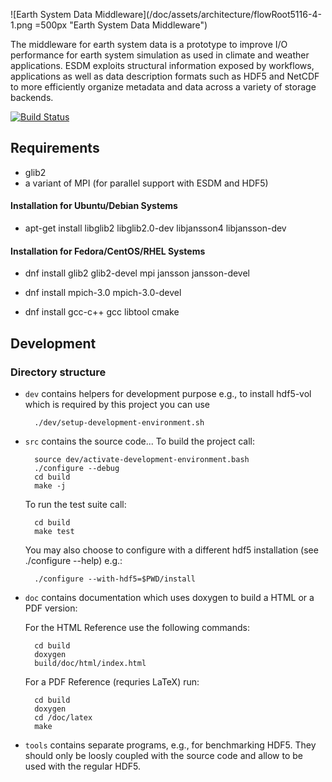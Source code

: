 ![Earth System Data Middleware](/doc/assets/architecture/flowRoot5116-4-1.png =500px "Earth System Data Middleware")

<!-- {#mainpage} -->


The middleware for earth system data is a prototype to improve I/O performance
for earth system simulation as used in climate and weather applications.
ESDM exploits structural information exposed by workflows, applications as well
as data description formats such as HDF5 and NetCDF to 
more efficiently organize metadata and data across a variety of storage backends.

[![Build Status](https://travis-ci.org/ESiWACE/esdm.svg?branch=master)](https://travis-ci.org/ESiWACE/esdm)

## Requirements

 * glib2
 * a variant of MPI (for parallel support with ESDM and HDF5)


#### Installation for Ubuntu/Debian Systems

  * apt-get install libglib2 libglib2.0-dev libjansson4 libjansson-dev

#### Installation for Fedora/CentOS/RHEL Systems

  * dnf install glib2 glib2-devel mpi jansson jansson-devel
  * dnf install mpich-3.0 mpich-3.0-devel


  * dnf install gcc-c++ gcc libtool cmake


## Development

### Directory structure

- `dev` contains helpers for development purpose
  e.g., to install hdf5-vol which is required by this project you can use 

        ./dev/setup-development-environment.sh

- `src` contains the source code...
  To build the project call:

        source dev/activate-development-environment.bash
		./configure --debug
		cd build
		make -j

  To run the test suite call:

		cd build
		make test
  
  You may also choose to configure with a different hdf5 installation (see ./configure --help) e.g.:

		./configure --with-hdf5=$PWD/install



- `doc` contains documentation which uses doxygen to build a HTML or a PDF version:

	
	For the HTML Reference use the following commands:

		cd build
		doxygen
		build/doc/html/index.html

	For a PDF Reference (requries LaTeX) run:

		cd build
		doxygen
		cd /doc/latex
		make


- `tools` contains separate programs, e.g., for benchmarking HDF5. 
  They should only be loosly coupled with the source code and allow to be used with the regular HDF5.



